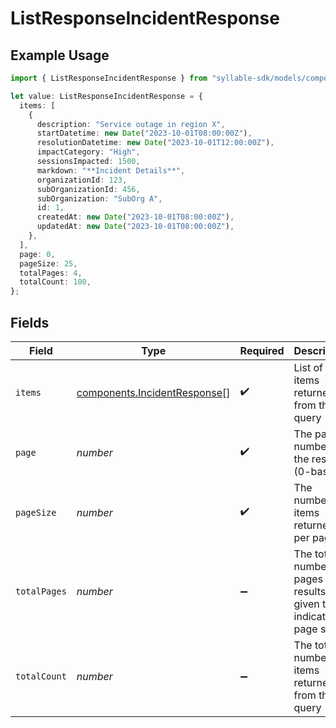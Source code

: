 # ListResponseIncidentResponse

## Example Usage

```typescript
import { ListResponseIncidentResponse } from "syllable-sdk/models/components";

let value: ListResponseIncidentResponse = {
  items: [
    {
      description: "Service outage in region X",
      startDatetime: new Date("2023-10-01T08:00:00Z"),
      resolutionDatetime: new Date("2023-10-01T12:00:00Z"),
      impactCategory: "High",
      sessionsImpacted: 1500,
      markdown: "**Incident Details**",
      organizationId: 123,
      subOrganizationId: 456,
      subOrganization: "SubOrg A",
      id: 1,
      createdAt: new Date("2023-10-01T08:00:00Z"),
      updatedAt: new Date("2023-10-01T08:00:00Z"),
    },
  ],
  page: 0,
  pageSize: 25,
  totalPages: 4,
  totalCount: 100,
};
```

## Fields

| Field                                                                        | Type                                                                         | Required                                                                     | Description                                                                  | Example                                                                      |
| ---------------------------------------------------------------------------- | ---------------------------------------------------------------------------- | ---------------------------------------------------------------------------- | ---------------------------------------------------------------------------- | ---------------------------------------------------------------------------- |
| `items`                                                                      | [components.IncidentResponse](../../models/components/incidentresponse.md)[] | :heavy_check_mark:                                                           | List of items returned from the query                                        |                                                                              |
| `page`                                                                       | *number*                                                                     | :heavy_check_mark:                                                           | The page number of the results (0-based)                                     | 0                                                                            |
| `pageSize`                                                                   | *number*                                                                     | :heavy_check_mark:                                                           | The number of items returned per page                                        | 25                                                                           |
| `totalPages`                                                                 | *number*                                                                     | :heavy_minus_sign:                                                           | The total number of pages of results given the indicated page size           | 4                                                                            |
| `totalCount`                                                                 | *number*                                                                     | :heavy_minus_sign:                                                           | The total number of items returned from the query                            | 100                                                                          |